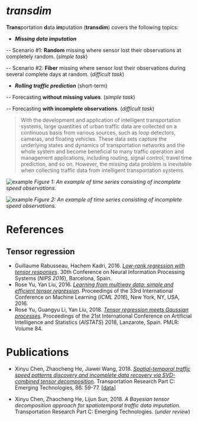 # *transdim*

**Trans**portation **d**ata **im**putation (**transdim**) covers the following topics:

 - ***Missing data imputation***
 
-- Scenario #1: **Random** missing where sensor lost their observations at completely random. (*simple task*)

-- Scenario #2: **Fiber** missing where sensor lost their observations during several complete days at random. (*difficult task*)

 - ***Rolling traffic prediction*** (short-term)
 
-- Forecasting **without missing values**. (*simple task*)

-- Forecasting **with incomplete observations**. (*difficult task*)

   >With the development and application of intelligent transportation systems, large quantities of urban traffic data are collected on a continuous basis from various sources, such as loop detectors, cameras, and floating vehicles. These data sets capture the underlying states and dynamics of transportation networks and the whole system and become beneficial to many traffic operation and management applications, including routing, signal control, travel time prediction, and so on. However, the missing data problem is inevitable when collecting traffic data from intelligent transportation systems.
 
![example](https://github.com/xinychen/transdim/blob/master/images/estimated_series1.png)
*Figure 1: An example of time series consisting of incomplete speed observations.*

![example](https://github.com/xinychen/transdim/blob/master/images/estimated_series2.png)
*Figure 2: An example of time series consisting of incomplete speed observations.*


# References

## Tensor regression

 - Guillaume Rabusseau, Hachem Kadri, 2016. [*Low-rank regression with tensor responses*](https://papers.nips.cc/paper/6302-low-rank-regression-with-tensor-responses.pdf). 30th Conference on Neural Information Processing Systems (*NIPS 2016*), Barcelona, Spain.
 - Rose Yu, Yan Liu, 2016. [*Learning from multiway data: simple and efficient tensor regression*](http://proceedings.mlr.press/v48/yu16.pdf). Proceedings of the 33rd International Conference on Machine Learning (*ICML 2016*), New York, NY, USA, 2016.
 - Rose Yu, Guangyu Li, Yan Liu, 2018. [*Tensor regression meets Gaussian processes*](http://proceedings.mlr.press/v84/yu18a/yu18a.pdf). Proceedings of the 21st International Conference on Artificial Intelligence and Statistics (*AISTATS*) 2018, Lanzarote, Spain. PMLR: Volume 84.
 
# Publications

 - Xinyu Chen, Zhaocheng He, Jiawei Wang, 2018. [*Spatial-temporal traffic speed patterns discovery and incomplete data recovery via SVD-combined tensor decomposition*](https://doi.org/10.1016/j.trc.2017.10.023). Transportation Research Part C: Emerging Technologies, 86: 59-77. [[data](https://doi.org/10.5281/zenodo.1205228)]

 - Xinyu Chen, Zhaocheng He, Lijun Sun, 2018. *A Bayesian tensor decomposition approach for spatiotemporal traffic data imputation*. Transportation Research Part C: Emerging Technologies. (*under review*)

